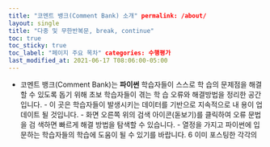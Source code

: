 ```yaml
---
title: "코멘트 뱅크(Comment Bank) 소개" permalink: /about/
layout: single 
title: "다중 및 무한반복문, break, continue"
toc: true
toc_sticky: true
toc_label: "페이지 주요 목차" categories: 수행평가
last_modified_at: 2021-06-17 T08:06:00-05:00
---
```


- 코멘트 뱅크(Comment Bank)는 **파이썬** 학습자들이 스스로 학
습의 문제점을 해결할 수 있도록 돕기 위해 초보 학습자들이 겪는 학
습 오류와 해결방법을 정리한 공간입니다. - 이 곳은 학습자들이 발생시키는 데이터를 기반으로 지속적으로 내
용이 업데이트 될 것입니다. - 화면 오른쪽 위의 검색 아이콘(돋보기)를 클릭하여 오류 문법을 검
색하면 빠르게 해결 방법을 탐색할 수 있습니다. - 열정을 가지고 파이썬에 입문하는 학습자들의 학습에 도움이 될 수
있기를 바랍니다. 6 이미 포스팅한 각각의
